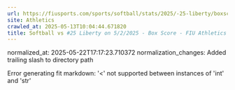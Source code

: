 ```yaml
---
url: https://fiusports.com/sports/softball/stats/2025/-25-liberty/boxscore/12829/
site: Athletics
crawled_at: 2025-05-13T10:04:44.671820
title: Softball vs #25 Liberty on 5/2/2025 - Box Score - FIU Athletics
---
```

normalized_at: 2025-05-22T17:17:23.710372
normalization_changes: Added trailing slash to directory path

Error generating fit markdown: '<' not supported between instances of 'int' and 'str'